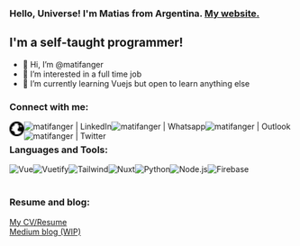 ### Hello, Universe! I'm Matias from Argentina. [My website.][website]

## I'm a self-taught programmer!
- 👋 Hi, I’m @matifanger
- 👀 I’m interested in a full time job
- 🌱 I’m currently learning Vuejs but open to learn anything else

### Connect with me:

[<img align="left" alt="matifanger.dev" width="26px" src="https://raw.githubusercontent.com/iconic/open-iconic/master/svg/globe.svg" />][website]
[<img align="left" alt="matifanger | LinkedIn" src="https://img.shields.io/badge/linkedin-%230077B5.svg?style=for-the-badge&logo=linkedin&logoColor=white" />][linkedin]
[<img align="left" alt="matifanger | Whatsapp"  src="https://img.shields.io/badge/WhatsApp-25D366?style=for-the-badge&logo=whatsapp&logoColor=white" />][whatsapp]
[<img align="left" alt="matifanger | Outlook"  src="https://img.shields.io/badge/Microsoft_Outlook-0078D4?style=for-the-badge&logo=microsoft-outlook&logoColor=white" />][email]
[<img align="left" alt="matifanger | Twitter"  src="https://img.shields.io/badge/twitter-%231DA1F2.svg?style=for-the-badge&logo=Twitter&logoColor=white" />][twitter]

<br />

### Languages and Tools:

<img align="left" alt="Vue" src="https://img.shields.io/badge/vuejs-%2335495e.svg?style=for-the-badge&logo=vuedotjs&logoColor=%234FC08D" />
<img align="left" alt="Vuetify" src="https://img.shields.io/badge/Vuetify-1867C0?style=for-the-badge&logo=vuetify&logoColor=AEDDFF" />
<img align="left" alt="Tailwind" src="https://img.shields.io/badge/tailwindcss-%2338B2AC.svg?style=for-the-badge&logo=tailwind-css&logoColor=white" />
<img align="left" alt="Nuxt" src="https://img.shields.io/badge/Nuxt-black?style=for-the-badge&logo=nuxt.js&logoColor=white" />
<img align="left" alt="Python" src="https://img.shields.io/badge/python-3670A0?style=for-the-badge&logo=python&logoColor=ffdd54" />
<img align="left" alt="Node.js" src="https://img.shields.io/badge/node.js-6DA55F?style=for-the-badge&logo=node.js&logoColor=white" />
<img align="left" alt="Firebase" src="https://img.shields.io/badge/firebase-%23039BE5.svg?style=for-the-badge&logo=firebase" />

<br />
<br />

### Resume and blog:
[My CV/Resume][resume]
<br />
[Medium blog (WIP)][medium]
<br />

[email]: mailto:matifanger@outlook.com
[website]: https://matifanger.dev
[resume]: https://amplify-amplify1ffee8250a8b4-staging-84023-deployment.s3.us-east-2.amazonaws.com/CV+MATIAS+IVAN+FANGER+ENG.pdf
[medium]: https://matifanger.medium.com/
[twitter]: https://twitter.com/matifanger
[linkedin]: https://linkedin.com/in/matifanger
[whatsapp]: https://wa.link/aq1xfn
